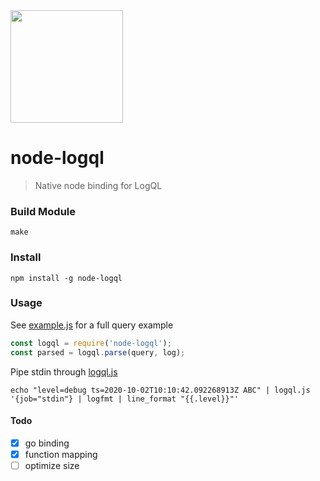 <img src="https://user-images.githubusercontent.com/1423657/139434383-98287329-74ce-4061-aabb-a19e500a986c.png" width=180 />

# node-logql

> Native node binding for LogQL


### Build Module
```console
make
```

### Install
```
npm install -g node-logql
```

### Usage

See [example.js](https://raw.githubusercontent.com/metrico/node-logql/main/example.js) for a full query example

```javascript
const logql = require('node-logql');
const parsed = logql.parse(query, log);
```

Pipe stdin through [logql.js](https://raw.githubusercontent.com/metrico/node-logql/main/logql.js)
```console
echo "level=debug ts=2020-10-02T10:10:42.092268913Z ABC" | logql.js '{job="stdin"} | logfmt | line_format "{{.level}}"'
```

#### Todo
- [x] go binding
- [x] function mapping
- [ ] optimize size

